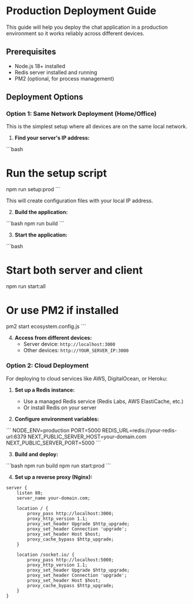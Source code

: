 # Production Deployment Guide

This guide will help you deploy the chat application in a production environment so it works reliably across different devices.

## Prerequisites

- Node.js 18+ installed
- Redis server installed and running
- PM2 (optional, for process management)

## Deployment Options

### Option 1: Same Network Deployment (Home/Office)

This is the simplest setup where all devices are on the same local network.

1. **Find your server's IP address:**

\`\`\`bash
# Run the setup script
npm run setup:prod
\`\`\`

This will create configuration files with your local IP address.

2. **Build the application:**

\`\`\`bash
npm run build
\`\`\`

3. **Start the application:**

\`\`\`bash
# Start both server and client
npm run start:all

# Or use PM2 if installed
pm2 start ecosystem.config.js
\`\`\`

4. **Access from different devices:**
   - Server device: `http://localhost:3000`
   - Other devices: `http://YOUR_SERVER_IP:3000`

### Option 2: Cloud Deployment

For deploying to cloud services like AWS, DigitalOcean, or Heroku:

1. **Set up a Redis instance:**
   - Use a managed Redis service (Redis Labs, AWS ElastiCache, etc.)
   - Or install Redis on your server

2. **Configure environment variables:**

\`\`\`
NODE_ENV=production
PORT=5000
REDIS_URL=redis://your-redis-url:6379
NEXT_PUBLIC_SERVER_HOST=your-domain.com
NEXT_PUBLIC_SERVER_PORT=5000
\`\`\`

3. **Build and deploy:**

\`\`\`bash
npm run build
npm run start:prod
\`\`\`

4. **Set up a reverse proxy (Nginx):**

```nginx
server {
    listen 80;
    server_name your-domain.com;

    location / {
        proxy_pass http://localhost:3000;
        proxy_http_version 1.1;
        proxy_set_header Upgrade $http_upgrade;
        proxy_set_header Connection 'upgrade';
        proxy_set_header Host $host;
        proxy_cache_bypass $http_upgrade;
    }

    location /socket.io/ {
        proxy_pass http://localhost:5000;
        proxy_http_version 1.1;
        proxy_set_header Upgrade $http_upgrade;
        proxy_set_header Connection 'upgrade';
        proxy_set_header Host $host;
        proxy_cache_bypass $http_upgrade;
    }
}
